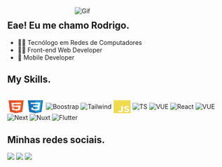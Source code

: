 <img align="right" alt="Gif" width="350" src="https://64.media.tumblr.com/d9ba01e37d6d828041b316d1ab716146/d99a4f3af7783e20-fe/s640x960/008da42b7297fc401fa26d92ed7e5dab1275368a.gifv">

## Eae! Eu me chamo Rodrigo.
- 👨‍🎓 Tecnólogo em Redes de Computadores
- 👨‍💻 Front-end Web Developer
- 📱 Mobile Developer

## My Skills.
<div style="display: inline_block"><br>
	<img align="center" alt="HTML" height="30" width="40" src="https://raw.githubusercontent.com/devicons/devicon/master/icons/html5/html5-original.svg">
	<img align="center" alt="CSS" height="30" width="40" src="https://raw.githubusercontent.com/devicons/devicon/master/icons/css3/css3-original.svg">
	<img align="center" alt="Boostrap" height="30" width="40" src="https://cdn.freebiesupply.com/logos/thumbs/2x/bootstrap-4-logo.png">
	<img align="center" alt="Tailwind" height="30" width="40" src="https://static-00.iconduck.com/assets.00/tailwind-css-icon-2048x1229-u8dzt4uh.png">
	<img align="center" alt="Js" height="30" width="40" src="https://raw.githubusercontent.com/devicons/devicon/master/icons/javascript/javascript-plain.svg">
	<img align="center" alt="TS" height="30" src="https://cdn.iconscout.com/icon/free/png-256/free-typescript-3521774-2945272.png">
	<img align="center" alt="VUE" height="30" width="40" src="https://static-00.iconduck.com/assets.00/vue-icon-2048x1766-ntogpmti.png">
	<img align="center" alt="React" height="30" src="https://upload.wikimedia.org/wikipedia/commons/thumb/a/a7/React-icon.svg/2300px-React-icon.svg.png">
	<img align="center" alt="VUE" height="30" src="https://www.freeiconspng.com/thumbs/sql-server-icon-png/sql-server-icon-png-29.png">
	<img align="center" alt="Next" height="30" src="https://dinhanhthi.com/img/header/nextjs.png">
	<img align="center" alt="Nuxt" height="30" width="40" src="https://upload.wikimedia.org/wikipedia/commons/thumb/a/ae/Nuxt_logo.svg/2560px-Nuxt_logo.svg.png">
	<img align="center" alt="Flutter" height="30" src="https://seeklogo.com/images/F/flutter-logo-5086DD11C5-seeklogo.com.png">
</div>
  
  ## Minhas redes sociais.
  <div>
		
  <a href = "mailto: rodrigo.spinelli9@gmail.com"><img src="https://img.shields.io/badge/Gmail-D14836?style=for-the-badge&logo=gmail&logoColor=white" target="_blank"></a>
  <a href="https://www.linkedin.com/in/rodrigo-spinelli-632a50199/" target="_blank"><img src="https://img.shields.io/badge/-LinkedIn-%230077B5?style=for-the-badge&logo=linkedin&logoColor=white" target="_blank"></a>
  <a href="https://www.instagram.com/rodrigospinelli_/" target="_blank"><img src="https://img.shields.io/badge/-Instagram-%23E4405F?style=for-the-badge&logo=instagram&logoColor=white" target="_blank"></a>
</div>
